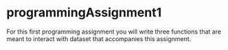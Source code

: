 # programmingAssignment1
For this first programming assignment you will write three functions that are meant to interact with dataset that accompanies this assignment.
